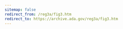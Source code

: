```yaml
---
sitemap: false 
redirect_from: /reg3a/fig3.htm 
redirect_to: https://archive.ada.gov/reg3a/fig3.htm 
---
```

